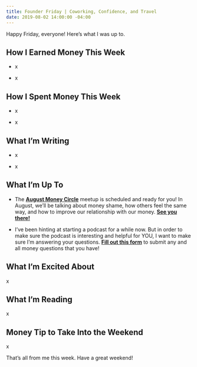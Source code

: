 ```yaml
---
title: Founder Friday | Coworking, Confidence, and Travel
date: 2019-08-02 14:00:00 -04:00
---
```


Happy Friday, everyone! Here’s what I was up to.

## How I Earned Money This Week

* x

* x

## **How I Spent Money This Week**

* x

* x

## **What I’m Writing**

* x

* x

## **What I’m Up To**

* The **[August Money Circle](https://www.eventbrite.com/e/money-circle-dealing-with-money-shame-tickets-66476917249)** meetup is scheduled and ready for you! In August, we’ll be talking about money shame, how others feel the same way, and how to improve our relationship with our money. **[See you there!](https://www.eventbrite.com/e/money-circle-dealing-with-money-shame-tickets-66476917249)**

* I’ve been hinting at starting a podcast for a while now. But in order to make sure the podcast is interesting and helpful for YOU, I want to make sure I’m answering your questions. **[Fill out this form](https://docs.google.com/forms/d/e/1FAIpQLSf75z5itnYO-XOLStoqY5FXwuf8YI37ye5OD21Wv7tBGAqIVQ/viewform?usp=sf_link)** to submit any and all money questions that you have!

## **What I’m Excited About**

x

## **What I’m Reading**

x

## **Money Tip to Take Into the Weekend**

x

That’s all from me this week. Have a great weekend!